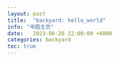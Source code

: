 ```yaml
---
layout: post
title:  "backyard: hello_world"
info: "弔图主页"
date:   2023-06-28 22:00:00 +0800
categories: backyard
toc: true
---
```






